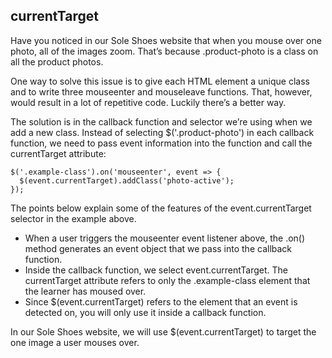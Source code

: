 ## currentTarget

Have you noticed in our Sole Shoes website that when you mouse over one photo, all of the images zoom. That’s because .product-photo is a class on all the product photos.

One way to solve this issue is to give each HTML element a unique class and to write three mouseenter and mouseleave functions. That, however, would result in a lot of repetitive code. Luckily there’s a better way.

The solution is in the callback function and selector we’re using when we add a new class. Instead of selecting $('.product-photo') in each callback function, we need to pass event information into the function and call the currentTarget attribute:

```
$('.example-class').on('mouseenter', event => {
  $(event.currentTarget).addClass('photo-active');
});

```

The points below explain some of the features of the event.currentTarget selector in the example above.

- When a user triggers the mouseenter event listener above, the .on() method generates an event object that we pass into the callback function.
- Inside the callback function, we select event.currentTarget. The currentTarget attribute refers to only the .example-class element that the learner has moused over.
- Since $(event.currentTarget) refers to the element that an event is detected on, you will only use it inside a callback function.

In our Sole Shoes website, we will use $(event.currentTarget) to target the one image a user mouses over.
